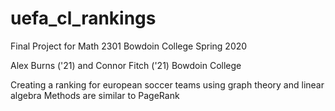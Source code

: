 # uefa_cl_rankings
Final Project for Math 2301 Bowdoin College Spring 2020

Alex Burns ('21) and Connor Fitch ('21)
Bowdoin College

Creating a ranking for european soccer teams using graph theory and linear algebra
Methods are similar to PageRank
